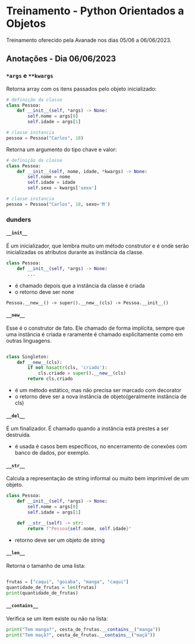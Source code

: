 # Treinamento - Python Orientados a Objetos 

Treinamento oferecido pela Avanade nos dias 05/06 a 06/06/2023.

## Anotações - Dia 06/06/2023

### `*args` e `**kwargs`

Retorna array com os itens passados pelo objeto inicializado:

```python
# definição da classe
class Pessoa:
    def __init__(self, *args) -> None:
        self.nome = args[0]
        self.idade = args[1]

# classe instancia
pessoa = Pessoa("Carlos", 18)
```

Retorna um argumento do tipo chave e valor:

```python
# definição da classe
class Pessoa:
    def __init__(self, nome, idade, *kwargs) -> None:
        self.nome = nome
        self.idade = idade
        self.sexo = kwargs['sexo']

# classe instancia
pessoa = Pessoa("Carlos", 18, sexo='M')
```

### dunders

#### `__init__`

É um inicializador, que lembra muito um método construtor e é onde serão inicializadas os atributos durante as instância da classe.

```python
class Pessoa:
    def __init__(self, *args) -> None:
        ...
```

- é chamado depois que a instância da classe é criada
- o retorno deve ser none

`Pessoa.__new__() -> super().__new__(cls) -> Pessoa.__init__()`

#### `__new__`

Esse é o construtor de fato. Ele chamado de forma implícita, sempre que uma instância é criada e raramente é chamado explicitamente como em outras linguagens.

```python

class Singleton:
    def __new__(cls):
        if not hasattr(cls, 'criado'):
            cls.criado = super().__new__(cls)
        return cls.criado

```

- é um método estático, mas não precisa ser marcado com decorator
- o retorno deve ser a nova instância de objeto(geralmente instância de cls)

#### `__del__`

É um finalizador. É chamado quando a instância está prestes a ser destruída.

- é usada é casos bem específicos, no encerramento de conexões com banco de dados, por exemplo.

#### `__str__`

Calcula a representação de string informal ou muito bem imprimível de um objeto. 

```python
class Pessoa:
    def __init__(self, *args) -> None:
        self.nome = args[0]
        self.idade = args[1]

    def __str__(self) -> str:
        return f"Pessoa{self.nome, self.idade}"
```

- retorno deve ser um objeto de string

#### `__len__`

Retorna o tamanho de uma lista:

```python

frutas = ["caqui", "goiaba", "manga", "caqui"]
quantidade_de_frutas = len(frutas)
print(quantidade_de_frutas)

```

#### `__contains__`

Verifica se um item existe ou não na lista:

```python
print("Tem manga?", cesta_de_frutas.__contains__("manga"))
print("Tem maçã?", cesta_de_frutas.__contains__("maçã"))
```